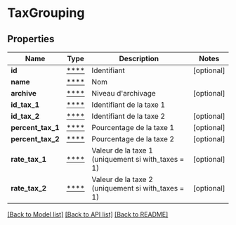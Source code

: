 # TaxGrouping

## Properties
Name | Type | Description | Notes
------------ | ------------- | ------------- | -------------
**id** | [****](.md) | Identifiant | [optional] 
**name** | [****](.md) | Nom | 
**archive** | [****](.md) | Niveau d&#x27;archivage | [optional] 
**id_tax_1** | [****](.md) | Identifiant de la taxe 1 | 
**id_tax_2** | [****](.md) | Identifiant de la taxe 2 | [optional] 
**percent_tax_1** | [****](.md) | Pourcentage de la taxe 1 | [optional] 
**percent_tax_2** | [****](.md) | Pourcentage de la taxe 2 | [optional] 
**rate_tax_1** | [****](.md) | Valeur de la taxe 1 (uniquement si with_taxes &#x3D; 1) | [optional] 
**rate_tax_2** | [****](.md) | Valeur de la taxe 2 (uniquement si with_taxes &#x3D; 1) | [optional] 

[[Back to Model list]](../../README.md#documentation-for-models) [[Back to API list]](../../README.md#documentation-for-api-endpoints) [[Back to README]](../../README.md)

